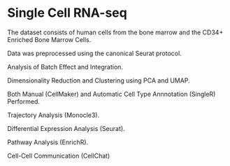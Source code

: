 # Single Cell RNA-seq

The dataset consists of human cells from the bone marrow and the CD34+ Enriched Bone Marrow Cells.

Data was preprocessed using the canonical Seurat protocol.

Analysis of Batch Effect and Integration.

Dimensionality Reduction and Clustering using PCA and UMAP.

Both Manual (CellMaker) and Automatic Cell Type Annnotation (SingleR) Performed.

Trajectory Analysis (Monocle3).

Differential Expression Analysis (Seurat).

Pathway Analysis (EnrichR).

Cell-Cell Communication (CellChat)




